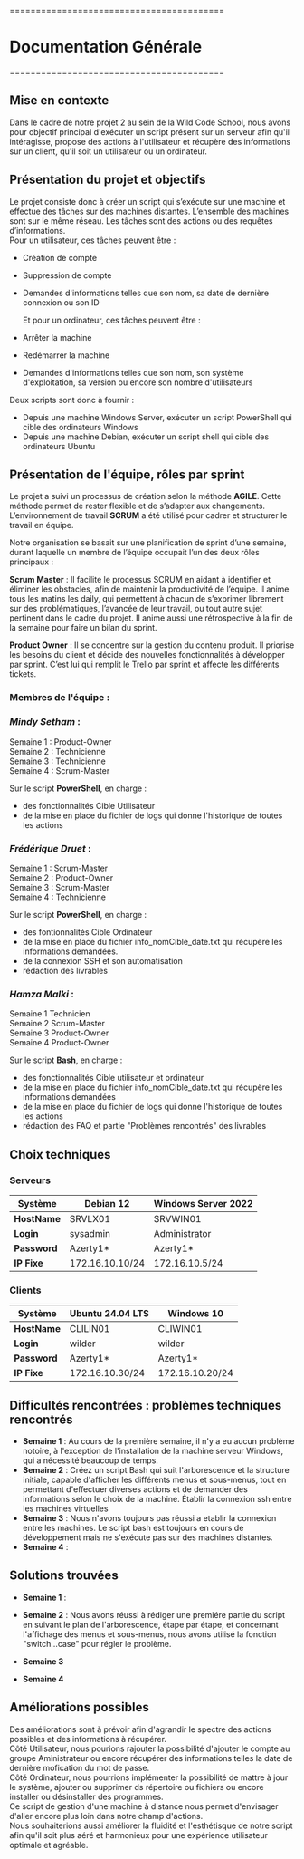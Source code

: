 =========================================
# Documentation Générale
=========================================

## Mise en contexte

Dans le cadre de notre projet 2 au sein de la Wild Code School, nous avons pour objectif principal d'exécuter un script présent sur un serveur afin qu'il intéragisse, propose des actions à l'utilisateur et récupère des informations sur un client, qu'il soit un utilisateur ou un ordinateur.

## Présentation du projet et objectifs

Le projet consiste donc à créer un script qui s’exécute sur une machine et effectue des tâches sur des machines distantes.
L’ensemble des machines sont sur le même réseau.
Les tâches sont des actions ou des requêtes d’informations.<br>
Pour un utilisateur, ces tâches peuvent être :

- Création de compte
- Suppression de compte
- Demandes d'informations telles que son nom, sa date de dernière connexion ou son ID

  Et pour un ordinateur, ces tâches peuvent être :
- Arrêter la machine
- Redémarrer la machine
- Demandes d'informations telles que son nom, son système d'exploitation, sa version ou encore son nombre d'utilisateurs

Deux scripts sont donc à fournir :

- Depuis une machine Windows Server, exécuter un script PowerShell qui cible des ordinateurs Windows
- Depuis une machine Debian, exécuter un script shell qui cible des ordinateurs Ubuntu

## Présentation de l'équipe, rôles par sprint

Le projet a suivi un processus de création selon la méthode **AGILE**. Cette méthode permet de rester flexible et de s’adapter aux changements. L’environnement de travail **SCRUM** a été utilisé pour cadrer et structurer le travail en équipe.

Notre organisation se basait sur une planification de sprint d’une semaine, durant laquelle un membre de l’équipe occupait l’un des deux rôles principaux :            

**Scrum Master** : Il facilite le processus SCRUM en aidant à identifier et éliminer les obstacles, afin de maintenir la productivité de l’équipe. Il anime tous les matins les daily, qui permettent à chacun de s’exprimer librement sur des problématiques, l’avancée de leur travail, ou tout autre sujet pertinent dans le cadre du projet. Il anime aussi une rétrospective à la fin de la semaine pour faire un bilan du sprint.<br>

**Product Owner** : Il se concentre sur la gestion du contenu produit. Il priorise les besoins du client et décide des nouvelles fonctionnalités à développer par sprint. C’est lui qui remplit le Trello par sprint et affecte les différents tickets.

### Membres de l'équipe :

### **_Mindy Setham_** :<br>
Semaine 1 : Product-Owner<br>
Semaine 2 : Technicienne<br> 
Semaine 3 : Technicienne<br>
Semaine 4 : Scrum-Master<br>

Sur le script **PowerShell**, en charge :

- des fonctionnalités Cible Utilisateur
- de la mise en place du fichier de logs qui donne l'historique de toutes les actions

### **_Frédérique Druet_** :<br>
Semaine 1 : Scrum-Master<br>
Semaine 2 : Product-Owner<br>
Semaine 3 : Scrum-Master<br>
Semaine 4 : Technicienne<br>

Sur le script **PowerShell**, en charge :

- des fontionnalités Cible Ordinateur
- de la mise en place du fichier info_nomCible_date.txt qui récupère les informations demandées.
- de la connexion SSH et son automatisation
- rédaction des livrables

### **_Hamza Malki_** :<br>
Semaine 1 Technicien<br>
Semaine 2 Scrum-Master<br>
Semaine 3 Product-Owner<br>
Semaine 4 Product-Owner<br>

Sur le script **Bash**, en charge :

- des fonctionnalités Cible utilisateur et ordinateur
- de la mise en place du fichier info_nomCible_date.txt qui récupère les informations demandées
- de la mise en place du fichier de logs qui donne l'historique de toutes les actions
- rédaction des FAQ et partie "Problèmes rencontrés" des livrables

## Choix techniques

### Serveurs

| **Système**  | **Debian 12** | **Windows Server 2022** |
| ------------ | --------------- | ----------------------- |
| **HostName** | SRVLX01         | SRVWIN01                |
| **Login**    | sysadmin        | Administrator           |
| **Password** | Azerty1\*       | Azerty1\*               |
| **IP Fixe**  | 172.16.10.10/24 | 172.16.10.5/24         |

### Clients

| **Système**  | **Ubuntu 24.04 LTS** | **Windows 10**  |
| ------------ | ----------------------- | --------------- |
| **HostName** | CLILIN01                | CLIWIN01        |
| **Login**    | wilder                  | wilder          |
| **Password** | Azerty1\*               | Azerty1\*       |
| **IP Fixe**  | 172.16.10.30/24         | 172.16.10.20/24 |

## Difficultés rencontrées : problèmes techniques rencontrés

- **Semaine 1** :
  Au cours de la première semaine, il n'y a eu aucun problème notoire, à l'exception de l'installation de la machine serveur Windows, qui a nécessité beaucoup de temps.
- **Semaine 2** :
  Créez un script Bash qui suit l'arborescence et la structure initiale, capable d'afficher les différents menus et sous-menus, tout en permettant d'effectuer diverses actions et de demander des informations selon le choix de la machine.
  Établir la connexion ssh entre les machines virtuelles
- **Semaine 3** :
  Nous n'avons toujours pas réussi a etablir la connexion entre les machines.
  Le script bash est toujours en cours de développement mais ne s'exécute pas sur des machines distantes.
- **Semaine 4** :

## Solutions trouvées

- **Semaine 1** :

- **Semaine 2** :
  Nous avons réussi à rédiger une premiére partie du script en suivant le plan de l'arborescence, étape par étape,
  et concernant l'affichage des menus et sous-menus, nous avons utilisé la fonction "switch...case" pour régler le problème.
- **Semaine 3**
- **Semaine 4**

## Améliorations possibles

Des améliorations sont à prévoir afin d'agrandir le spectre des actions possibles et des informations à récupérer.<br> 
Côté Utilisateur, nous pourions rajouter la possibilité d'ajouter le compte au groupe Aministrateur ou encore récupérer des informations telles la date de dernière mofication du mot de passe.<br> 
Côté Ordinateur, nous pourrions implémenter la possibilité de mattre à jour le système, ajouter ou supprimer ds répertoire ou fichiers ou encore installer ou désinstaller des programmes.<br> 
Ce script de gestion d'une machine à distance nous permet d'envisager d'aller encore plus loin dans notre champ d'actions.<br> 
Nous souhaiterions aussi améliorer la fluidité et l'esthétisque de notre script afin qu'il soit plus aéré et harmonieux pour une expérience utilisateur optimale et agréable.
